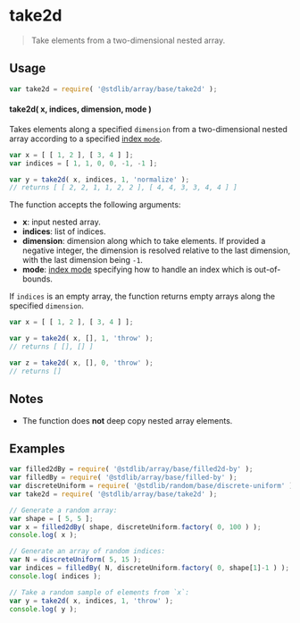 <!--

@license Apache-2.0

Copyright (c) 2023 The Stdlib Authors.

Licensed under the Apache License, Version 2.0 (the "License");
you may not use this file except in compliance with the License.
You may obtain a copy of the License at

   http://www.apache.org/licenses/LICENSE-2.0

Unless required by applicable law or agreed to in writing, software
distributed under the License is distributed on an "AS IS" BASIS,
WITHOUT WARRANTIES OR CONDITIONS OF ANY KIND, either express or implied.
See the License for the specific language governing permissions and
limitations under the License.

-->

# take2d

> Take elements from a two-dimensional nested array.

<section class="usage">

## Usage

```javascript
var take2d = require( '@stdlib/array/base/take2d' );
```

#### take2d( x, indices, dimension, mode )

Takes elements along a specified `dimension` from a two-dimensional nested array according to a specified [index `mode`][@stdlib/ndarray/index-modes].

```javascript
var x = [ [ 1, 2 ], [ 3, 4 ] ];
var indices = [ 1, 1, 0, 0, -1, -1 ];

var y = take2d( x, indices, 1, 'normalize' );
// returns [ [ 2, 2, 1, 1, 2, 2 ], [ 4, 4, 3, 3, 4, 4 ] ]
```

The function accepts the following arguments:

-   **x**: input nested array.
-   **indices**: list of indices.
-   **dimension**: dimension along which to take elements. If provided a negative integer, the dimension is resolved relative to the last dimension, with the last dimension being `-1`.
-   **mode**: [index mode][@stdlib/ndarray/index-modes] specifying how to handle an index which is out-of-bounds.

If `indices` is an empty array, the function returns empty arrays along the specified `dimension`.

```javascript
var x = [ [ 1, 2 ], [ 3, 4 ] ];

var y = take2d( x, [], 1, 'throw' );
// returns [ [], [] ]

var z = take2d( x, [], 0, 'throw' );
// returns []
```

</section>

<!-- /.usage -->

<section class="notes">

## Notes

-   The function does **not** deep copy nested array elements.

</section>

<!-- /.notes -->

<section class="examples">

## Examples

<!-- eslint no-undef: "error" -->

```javascript
var filled2dBy = require( '@stdlib/array/base/filled2d-by' );
var filledBy = require( '@stdlib/array/base/filled-by' );
var discreteUniform = require( '@stdlib/random/base/discrete-uniform' );
var take2d = require( '@stdlib/array/base/take2d' );

// Generate a random array:
var shape = [ 5, 5 ];
var x = filled2dBy( shape, discreteUniform.factory( 0, 100 ) );
console.log( x );

// Generate an array of random indices:
var N = discreteUniform( 5, 15 );
var indices = filledBy( N, discreteUniform.factory( 0, shape[1]-1 ) );
console.log( indices );

// Take a random sample of elements from `x`:
var y = take2d( x, indices, 1, 'throw' );
console.log( y );
```

</section>

<!-- /.examples -->

<!-- Section for related `stdlib` packages. Do not manually edit this section, as it is automatically populated. -->

<section class="related">

</section>

<!-- /.related -->

<!-- Section for all links. Make sure to keep an empty line after the `section` element and another before the `/section` close. -->

<section class="links">

[@stdlib/ndarray/index-modes]: https://github.com/stdlib-js/stdlib/tree/develop/lib/node_modules/%40stdlib/ndarray/index-modes

</section>

<!-- /.links -->
